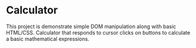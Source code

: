 # Calculator
This project is demonstrate simple DOM manipulation along with basic HTML/CSS. Calculator that responds to cursor clicks on buttons to calculate a basic mathematical expressions.